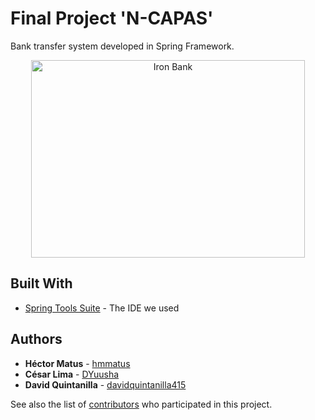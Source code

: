 # Final Project 'N-CAPAS'

Bank transfer system developed in Spring Framework.
<p align="center">
  <img src="WebContent/imgs/ironbank.png" alt="Iron Bank"
       width="438" height="316">
</p>

## Built With

* [Spring Tools Suite](https://spring.io/tools/sts/all) - The IDE we used
## Authors

* **Héctor Matus**  - [hmmatus](https://github.com/hmmatus)
* **César Lima**  - [DYuusha](https://github.com/DYuusha)
* **David Quintanilla** - [davidquintanilla415](https://github.com/davidquintanilla415)

See also the list of [contributors](https://github.com/your/project/contributors) who participated in this project.



